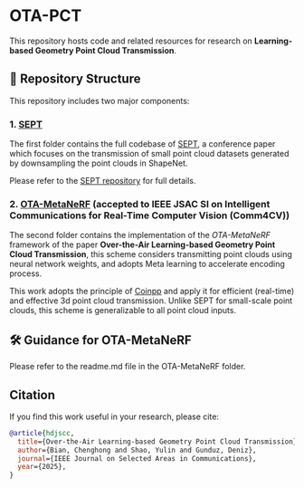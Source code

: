 # OTA-PCT

This repository hosts code and related resources for research on **Learning-based Geometry Point Cloud Transmission**.

## 📂 Repository Structure

This repository includes two major components:

### 1. [SEPT](https://github.com/aprilbian/SEPT)

The first folder contains the full codebase of [SEPT](https://github.com/aprilbian/SEPT), a conference paper which focuses on the transmission of small point cloud datasets generated by downsampling the point clouds in ShapeNet.

Please refer to the [SEPT repository](https://github.com/aprilbian/SEPT) for full details.

### 2. [OTA-MetaNeRF](https://arxiv.org/abs/2306.08730) (accepted to IEEE JSAC SI on Intelligent Communications for Real-Time Computer Vision (Comm4CV))

The second folder contains the implementation of the *OTA-MetaNeRF* framework of the paper **Over-the-Air Learning-based Geometry Point Cloud Transmission**, this scheme considers transmitting point clouds using neural network weights, and adopts Meta learning to accelerate encoding process.

This work adopts the principle of [Coinpp](https://github.com/EmilienDupont/coinpp) and apply it for efficient (real-time) and effective 3d point cloud transmission. Unlike SEPT for small-scale point clouds, this scheme is generalizable to all point cloud inputs.

## 🛠️ Guidance for OTA-MetaNeRF

Please refer to the readme.md file in the OTA-MetaNeRF folder.

## Citation

If you find this work useful in your research, please cite:

```bibtex
@article{hdjscc,
  title={Over-the-Air Learning-based Geometry Point Cloud Transmission},
  author={Bian, Chenghong and Shao, Yulin and Gunduz, Deniz},
  journal={IEEE Journal on Selected Areas in Communications},
  year={2025},
}
